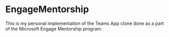# EngageMentorship
This is my personal implementation of the Teams App clone done as a part of the Microsoft Engage Mentorship program.
